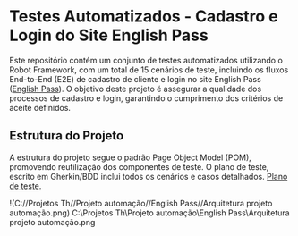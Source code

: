 # Testes Automatizados - Cadastro e Login do Site English Pass

Este repositório contém um conjunto de testes automatizados utilizando o Robot Framework, com um total de 15 cenários de teste, incluindo os fluxos End-to-End (E2E) de cadastro de cliente e login no site English Pass ([English Pass](https://qastage.buildbox.one/18/cadastro/)). O objetivo deste projeto é assegurar a qualidade dos processos de cadastro e login, garantindo o cumprimento dos critérios de aceite definidos.

## Estrutura do Projeto

A estrutura do projeto segue o padrão Page Object Model (POM), promovendo reutilização dos componentes de teste. O plano de teste, escrito em Gherkin/BDD inclui todos os cenários e casos detalhados. [Plano de teste](https://1drv.ms/x/c/728b311c8fe7522c/EZ3hlOIga_ROszVdQXb30aEBNPlX8-Gaa7MvDcjgq4QX1Q?e=R9sIl0).



!(C://Projetos Th//Projeto automação//English Pass//Arquitetura projeto automação.png) 
C:\Projetos Th\Projeto automação\English Pass\Arquitetura projeto automação.png


